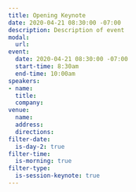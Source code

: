 ```yaml
---
title: Opening Keynote
date: 2020-04-21 08:30:00 -07:00
description: Description of event
modal:
  url: 
event:
  date: 2020-04-21 08:30:00 -07:00
  start-time: 8:30am
  end-time: 10:00am
speakers:
- name: 
  title: 
  company: 
venue:
  name: 
  address: 
  directions: 
filter-date:
  is-day-2: true
filter-time:
  is-morning: true
filter-type:
  is-session-keynote: true
---
```


